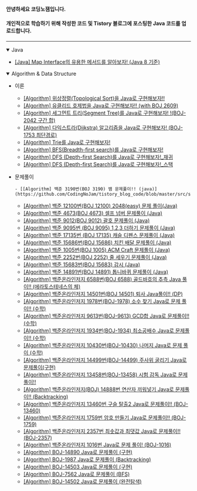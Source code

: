 #### 안녕하세요 코딩노잼입니다.
#### 개인적으로 학습하기 위해 작성한 코드 및 Tistory 블로그에 포스팅한 Java 코드를 업로드합니다.

---

<details open>   
   <summary>Java</summary>

- [[Java] Map Interface의 유용한 메서드를 알아보자! (Java 8 기준)](https://github.com/CodingNoJam/tistory_blog_code/blob/master/src/study/blog/codingnojam/java/StudyhMapMethod.java)
</details>

<details open>   
   <summary>Algorithm & Data Structure</summary>

- 이론
  - [[Algorithm] 위상정렬(Topological Sort)을 Java로 구현해보자!!](https://github.com/CodingNoJam/tistory_blog_code/blob/master/src/study/blog/codingnojam/algorithm/theory/Study_topologicalSort.java)
  - [[Algorithm] 유클리드 호제법을 Java로 구현해보자!! (with BOJ 2609)](https://github.com/CodingNoJam/tistory_blog_code/blob/master/src/study/blog/codingnojam/algorithm/theory/BOJ_2609.java)
  - [[Algorithm] 세그먼트 트리(Segment Tree)를 Java로 구현해보자! !(BOJ-2042 구간 합)](https://github.com/CodingNoJam/tistory_blog_code/blob/master/src/study/blog/codingnojam/algorithm/theory/BOJ_2042.java)
  - [[Algorithm] 다익스트라(Dijkstra) 알고리즘을 Java로 구현해보자! (BOJ-1753 최단경로)](https://github.com/CodingNoJam/tistory_blog_code/blob/master/src/study/blog/codingnojam/algorithm/theory/Study_Dijkstra.java)
  - [[Algorithm] Trie를 Java로 구현해보자!](https://github.com/CodingNoJam/tistory_blog_code/blob/master/src/study/blog/codingnojam/algorithm/theory/Study_Trie.java)
  - [[Algorithm] BFS(Breadth-first search)를 Java로 구현해보자!](https://github.com/CodingNoJam/tistory_blog_code/blob/master/src/study/blog/codingnojam/algorithm/theory/StudyBFS.java)
  - [[Algorithm] DFS (Depth-first Search)를 Java로 구현해보자!_재귀](https://github.com/CodingNoJam/tistory_blog_code/blob/master/src/study/blog/codingnojam/algorithm/theory/Study_DFS_recursion.java)
  - [[Algorithm] DFS (Depth-first Search)를 Java로 구현해보자!_스택](https://github.com/CodingNoJam/tistory_blog_code/blob/master/src/study/blog/codingnojam/algorithm/theory/Study_DFS_stack.java) 
  

- 문제풀이

      - [[Algorithm] 백준 3190번(BOJ 3190) 뱀 문제풀이!! (java)](https://github.com/CodingNoJam/tistory_blog_code/blob/master/src/study/blog/codingnojam/algorithm/boj/BOJ_3190.java)
   - [[Algorithm] 백준 12100번(BOJ 12100) 2048(easy) 문제 풀이(Java)](https://github.com/CodingNoJam/tistory_blog_code/blob/master/src/study/blog/codingnojam/algorithm/boj/BOJ_12100.java)
   - [[Algorithm] 백준 4673(BOJ 4673) 셀프 넘버 문제풀이 (Java)](https://github.com/CodingNoJam/tistory_blog_code/blob/master/src/study/blog/codingnojam/algorithm/boj/BOJ_4673.java)
   - [[Algorithm] 백준 9012(BOJ 9012) 괄호 문제풀이 (Java)](https://github.com/CodingNoJam/tistory_blog_code/blob/master/src/study/blog/codingnojam/algorithm/boj/BOJ_9012.java)
   - [[Algorithm] 백준 9095번 (BOJ 9095) 1,2,3 더하기 문제풀이 (Java)](https://github.com/CodingNoJam/tistory_blog_code/blob/master/src/study/blog/codingnojam/algorithm/boj/BOJ_9095.java)
   - [[Algorithm] 백준 17135번 (BOJ 17135) 캐슬 디펜스 문제풀이 (Java)](https://github.com/CodingNoJam/tistory_blog_code/blob/master/src/study/blog/codingnojam/algorithm/boj/BOJ_17135.java) 
   - [[Algorithm] 백준 15686번(BOJ 15686) 치킨 배달 문제풀이 (Java)](https://github.com/CodingNoJam/tistory_blog_code/blob/master/src/study/blog/codingnojam/algorithm/boj/BOJ_15686.java)
   - [[Algorithm] 백준 1005번(BOJ 1005) ACM Craft 문제풀이 (Java)](https://github.com/CodingNoJam/tistory_blog_code/blob/master/src/study/blog/codingnojam/algorithm/boj/BOJ_1005.java)
   - [[Algorithm] 백준 2252번(BOJ 2252) 줄 세우기 문제풀이 (Java)](https://github.com/CodingNoJam/tistory_blog_code/blob/master/src/study/blog/codingnojam/algorithm/boj/BOJ_2252.java)
   - [[Algorithm] 백준 15683번(BOJ 15683) 감시 (Java)](https://github.com/CodingNoJam/tistory_blog_code/blob/master/src/study/blog/codingnojam/algorithm/boj/BOJ_15683.java)
   - [[Algorithm] 백준 14891번(BOJ 14891) 톱니바퀴 문제풀이 (Java)](https://github.com/CodingNoJam/tistory_blog_code/blob/master/src/study/blog/codingnojam/algorithm/boj/BOJ_14891.java)
   - [[Algorithm] 백준온라인저지 6588번(BOJ 6588) 골드바흐의 추측 Java 풀이!! (에라토스테네스의 체)](https://github.com/CodingNoJam/tistory_blog_code/blob/master/src/study/blog/codingnojam/algorithm/boj/BOJ_6588.java)
   - [[Algorithm] 백준온라인저지 14501번(BOJ 14501) 퇴사 Java풀이!! (DP)](https://github.com/CodingNoJam/tistory_blog_code/blob/master/src/study/blog/codingnojam/algorithm/boj/BOJ_14501.java)
   - [[Algorithm] 백준온라인저지 1978번(BOJ-1978) 소수 찾기 Java로 문제 풀이!! (수학)](https://github.com/CodingNoJam/tistory_blog_code/blob/master/src/study/blog/codingnojam/algorithm/boj/BOJ_1978.java)
   - [[Algorithm] 백준온라인저지 9613번(BOJ-9613) GCD합 Java로 문제풀이!! (수학)](https://github.com/CodingNoJam/tistory_blog_code/blob/master/src/study/blog/codingnojam/algorithm/boj/BOJ_9613.java)
   - [[Algorithm] 백준온라인저지 1934번(BOJ-1934) 최소공배수 Java로 문제풀이!! (수학)](https://github.com/CodingNoJam/tistory_blog_code/blob/master/src/study/blog/codingnojam/algorithm/boj/BOJ_1934.java)
   - [[Algorithm] 백준온라인저지 10430번(BOJ-10430) 나머지 Java로 문제 풀이 (수학)](https://github.com/CodingNoJam/tistory_blog_code/blob/master/src/study/blog/codingnojam/algorithm/boj/BOJ_10430.java)
   - [[Algorithm] 백준온라인저지 14499번(BOJ-14499) 주사위 굴리기 Java로 문제풀이(구현)](https://github.com/CodingNoJam/tistory_blog_code/blob/master/src/study/blog/codingnojam/algorithm/boj/BOJ_14499.java)
   - [[Algorithm] 백준온라인저지 13458번(BOJ-13458) 시험 감독 Java로 문제풀이!!](https://github.com/CodingNoJam/tistory_blog_code/blob/master/src/study/blog/codingnojam/algorithm/boj/BOJ_13458.java)
   - [[Algorithm] 백준온라인저지(BOJ) 14888번 연산자 끼워넣기 Java로 문제풀이!! (Backtracking)](https://github.com/CodingNoJam/tistory_blog_code/blob/master/src/study/blog/codingnojam/algorithm/boj/BOJ_14888.java)
   - [[Algorithm] 백준온라인저지 13460번 구슬 탈출2 Java로 문제풀이!! (BOJ-13460)](https://github.com/CodingNoJam/tistory_blog_code/blob/master/src/study/blog/codingnojam/algorithm/boj/BOJ_13460.java)
   - [[Algorithm] 백준온라인저지 1759번 암호 만들기 Java로 문제풀이!! (BOJ-1759)](https://github.com/CodingNoJam/tistory_blog_code/blob/master/src/study/blog/codingnojam/algorithm/boj/BOJ_1759.java)
   - [[Algorithm] 백준온라인저지 2357번 최솟값과 최댓값 Java로 문제풀이!! (BOJ-2357)](https://github.com/CodingNoJam/tistory_blog_code/blob/master/src/study/blog/codingnojam/algorithm/boj/BOJ_2357.java)
   - [[Algorithm] 백준온라인저지 1016번 Java로 문제 풀이! (BOJ-1016)](https://github.com/CodingNoJam/tistory_blog_code/blob/master/src/study/blog/codingnojam/algorithm/boj/BOJ_1016.java)
   - [[Algorithm] BOJ-14890 Java로 문제풀이 (구현)](https://github.com/CodingNoJam/tistory_blog_code/blob/master/src/study/blog/codingnojam/algorithm/boj/BOJ_14890.java)
   - [[Algorithm] BOJ-1987 Java로 문제풀이 (Backtracking)](https://github.com/CodingNoJam/tistory_blog_code/blob/master/src/study/blog/codingnojam/algorithm/boj/BOJ_1987.java)
   - [[Algorithm] BOJ-14503 Java로 문제풀이 (구현)](https://github.com/CodingNoJam/tistory_blog_code/blob/master/src/study/blog/codingnojam/algorithm/boj/BOJ_14503.java)
   - [[Algorithm] BOJ-7562 Java로 문제풀이 (BFS)](https://github.com/CodingNoJam/tistory_blog_code/blob/master/src/study/blog/codingnojam/algorithm/boj/BOJ_7562.java)
   - [[Algorithm] BOJ-14502 Java로 문제풀이 (완전탐색)](https://github.com/CodingNoJam/tistory_blog_code/blob/master/src/study/blog/codingnojam/algorithm/boj/BOJ_14502.java)
</details>



